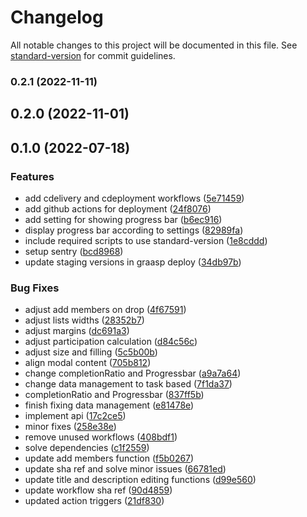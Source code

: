 # Changelog

All notable changes to this project will be documented in this file. See [standard-version](https://github.com/conventional-changelog/standard-version) for commit guidelines.

### 0.2.1 (2022-11-11)

## 0.2.0 (2022-11-01)

## 0.1.0 (2022-07-18)


### Features

* add cdelivery and cdeployment workflows ([5e71459](https://github.com/graasp/graasp-app-task-management/commit/5e714590d5e62cdeba17221e507daa91fbef676f))
* add github actions for deployment ([24f8076](https://github.com/graasp/graasp-app-task-management/commit/24f807686a3bea292e870f10ad6407b0147d4bb0))
* add setting for showing progress bar ([b6ec916](https://github.com/graasp/graasp-app-task-management/commit/b6ec9164721b52368e05957a120fff44a938e0e4))
* display progress bar according to settings ([82989fa](https://github.com/graasp/graasp-app-task-management/commit/82989fa2e8de4888177b2be62dbd7f73bf041139))
* include required scripts to use standard-version ([1e8cddd](https://github.com/graasp/graasp-app-task-management/commit/1e8cddd578db1af4ec4ca4efc61c08f1bdc3ed57))
* setup sentry ([bcd8968](https://github.com/graasp/graasp-app-task-management/commit/bcd896829a8932829d14c87e656e8bbbd9d8ea50))
* update staging versions in graasp deploy ([34db97b](https://github.com/graasp/graasp-app-task-management/commit/34db97be0743d5e65d41ed0d14e259b3173d0161))


### Bug Fixes

* adjust add members on drop ([4f67591](https://github.com/graasp/graasp-app-task-management/commit/4f675917e8e1166b8f02d91d728a06e3cfe62273))
* adjust lists widths ([28352b7](https://github.com/graasp/graasp-app-task-management/commit/28352b7216b0befbed4e20b318b32ec97ff3cc6c))
* adjust margins ([dc691a3](https://github.com/graasp/graasp-app-task-management/commit/dc691a3c1b5721920a8825a19602039bbf3e829b))
* adjust participation calculation ([d84c56c](https://github.com/graasp/graasp-app-task-management/commit/d84c56c6593ffb0b6cdf11c064b0698480ffdd62))
* adjust size and filling ([5c5b00b](https://github.com/graasp/graasp-app-task-management/commit/5c5b00be75508642785d326ebf8c732f0d0617ed))
* align modal content ([705b812](https://github.com/graasp/graasp-app-task-management/commit/705b8124a5d7a15d5e610fbf629db123b20bb7fd))
* change completionRatio and Progressbar ([a9a7a64](https://github.com/graasp/graasp-app-task-management/commit/a9a7a647ac180a1ad1fd900ee752ab9b3c97892e))
* change data management to task based ([7f1da37](https://github.com/graasp/graasp-app-task-management/commit/7f1da37ed310e5e50ffe71a6a373cf94a55573d0))
* completionRatio and Progressbar ([837ff5b](https://github.com/graasp/graasp-app-task-management/commit/837ff5b910fd544784d05b32f6e52e3444f555d9))
* finish fixing data management ([e81478e](https://github.com/graasp/graasp-app-task-management/commit/e81478e307523501086e59688ce783567d3a6c42))
* implement api ([17c2ce5](https://github.com/graasp/graasp-app-task-management/commit/17c2ce5ce8da89dcba1d85190159b65da99f91e4))
* minor fixes ([258e38e](https://github.com/graasp/graasp-app-task-management/commit/258e38e8ec4ae1b4121e1479091123071908515f))
* remove unused workflows ([408bdf1](https://github.com/graasp/graasp-app-task-management/commit/408bdf10c7ec2ba1628c3ef8cc186228c49939b9))
* solve dependencies ([c1f2559](https://github.com/graasp/graasp-app-task-management/commit/c1f2559a947825cd89a0cd1ce00fd5496547042b))
* update add members function ([f5b0267](https://github.com/graasp/graasp-app-task-management/commit/f5b0267b8d9612fa6c303be6f00aba5883254fc3))
* update sha ref and solve minor issues ([66781ed](https://github.com/graasp/graasp-app-task-management/commit/66781eda8b4a33342a87ca547a0a76fdedcb8b37))
* update title and description editing functions ([d99e560](https://github.com/graasp/graasp-app-task-management/commit/d99e56083bb7e5ca9c1886779c573aefa1ec68ea))
* update workflow sha ref ([90d4859](https://github.com/graasp/graasp-app-task-management/commit/90d48599d14b9e734430ca08440292d017da1678))
* updated action triggers ([21df830](https://github.com/graasp/graasp-app-task-management/commit/21df830ff0c3ae05eba56938517640243b9a5a74))
